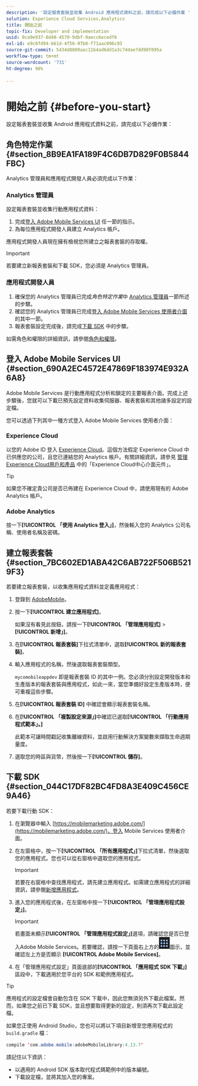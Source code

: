 ```yaml
---
description: '設定報表套裝並收集 Android 應用程式資料之前，請完成以下必備作業 '
solution: Experience Cloud Services,Analytics
title: 開始之前
topic-fix: Developer and implementation
uuid: 0ca9e937-8d40-4570-9dbf-9aecc6ecedf6
exl-id: e9c0fd94-b61d-4f56-97b8-f71aac096c93
source-git-commit: 5434d8809aac11b4ad6dd1a3c74dae7dd98f095a
workflow-type: tm+mt
source-wordcount: '731'
ht-degree: 96%

---
```


# 開始之前 {#before-you-start}

設定報表套裝並收集 Android 應用程式資料之前，請完成以下必備作業：

## 角色特定作業 {#section_8B9EA1FA189F4C6DB7D829F0B5844FBC}

Analytics 管理員和應用程式開發人員必須完成以下作業：

### Analytics 管理員

設定報表套裝並收集行動應用程式資料：

1. 完成[登入 Adobe Mobile Services UI](../getting-started/requirements.md#section_690A2EC4572E47869F183974E932A6A8) 任一節的指示。
1. 為每位應用程式開發人員建立 Analytics 帳戶。

應用程式開發人員現在擁有檢視您所建立之報表套裝的存取權。

>[!IMPORTANT]
>
>若要建立新報表套裝和下載 SDK，您必須是 Analytics 管理員。

### 應用程式開發人員

1. 確保您的 Analytics 管理員已完成&#x200B;*角色特定作業*&#x200B;中 [Analytics 管理員](../getting-started/requirements.md#section_8B9EA1FA189F4C6DB7D829F0B5844FBC)一節所述的步驟。
1. 確認您的 Analytics 管理員已完成[登入 Adobe Mobile Services 使用者介面](../getting-started/requirements.md#section_690A2EC4572E47869F183974E932A6A8)的其中一節。
1. 報表套裝設定完成後，請完成[下載 SDK](../getting-started/requirements.md#section_044C17DF82BC4FD8A3E409C456CE9A46) 中的步驟。

如需角色和權限的詳細資訊，請參閱[角色和權限](/help/using/gs/c-mob-roles-and-permissions.md)。

## 登入 Adobe Mobile Services UI {#section_690A2EC4572E47869F183974E932A6A8}

Adobe Mobile Services 是行動應用程式分析和鎖定的主要報表介面。完成上述步驟後，您就可以下載已預先設定資料收集伺服器、報表套裝和其他諸多設定的設定檔。

您可以透過下列其中一種方式登入 Adobe Mobile Services 使用者介面：

### Experience Cloud

以您的 Adobe ID 登入 [Experience Cloud](https://experiencecloud.adobe.com)。這個方法假定 Experience Cloud 中已供應您的公司，且您已連結您的 Analytics 帳戶。有關詳細資訊，請參見 [管理Experience Cloud用戶和產品](https://experienceleague.adobe.com/docs/core-services/interface/administration/admin-getting-started.html?lang=zh-Hant) 中的「Experience Cloud中心介面元件」。

>[!TIP]
>
>如果您不確定貴公司是否已佈建在 Experience Cloud 中，請使用現有的 Adobe Analytics 帳戶。

### Adobe Analytics

按一下&#x200B;**[!UICONTROL 「使用 Analytics 登入」]**，然後輸入您的 Analytics 公司名稱、使用者名稱及密碼。

## 建立報表套裝 {#section_7BC602ED1ABA42C6AB722F506B5219F3}

若要建立報表套裝，以收集應用程式資料並定義應用程式：

1. 登錄到 [AdobeMobile](https://mobilemarketing.adobe.com)。
1. 按一下&#x200B;**[!UICONTROL 建立應用程式]**。

   如果沒有看見此按鈕，請按一下&#x200B;**[!UICONTROL 「管理應用程式]** > **[!UICONTROL 新增」]**。

1. 在&#x200B;**[!UICONTROL 報表套裝]**&#x200B;下拉式清單中，選取&#x200B;**[!UICONTROL 新的報表套裝]**。

1. 輸入應用程式的名稱，然後選取報表套裝類型。

   `mycomobileappdev` 即是報表套裝 ID 的其中一例。您必須分別設定開發版本和生產版本的報表套裝與應用程式，如此一來，當您準備好設定生產版本時，便可重複這些步驟。
1. 在&#x200B;**[!UICONTROL 報表套裝 ID]** 中確認會顯示報表套裝名稱。
1. 在&#x200B;**[!UICONTROL 「複製設定來源」]**&#x200B;中確認已選取&#x200B;**[!UICONTROL 「行動應用程式範本」。]**

   此範本可讓時間戳記收集離線資料，並啟用行動解決方案變數來擷取生命週期量度。

1. 選取您的時區與貨幣，然後按一下&#x200B;**[!UICONTROL 儲存]**。

## 下載 SDK {#section_044C17DF82BC4FD8A3E409C456CE9A46}

若要下載行動 SDK：

1. 在瀏覽器中輸入 [https://mobilemarketing.adobe.com/](https://mobilemarketing.adobe.com/)，登入 Mobile Services 使用者介面。
1. 在左窗格中，按一下&#x200B;**[!UICONTROL 「所有應用程式」]**&#x200B;下拉式清單，然後選取您的應用程式。您也可以從右窗格中選取您的應用程式。

   >[!IMPORTANT]
   >
   >若要在右窗格中查找應用程式，請先建立應用程式。如需建立應用程式的詳細資訊，請參閱[新增應用程式](/help/using/manage-apps/t-new-app.md)。

1. 進入您的應用程式後，在左窗格中按一下&#x200B;**[!UICONTROL 「管理應用程式設定」]**。

   >[!IMPORTANT]
   >
   >若畫面未顯示&#x200B;**[!UICONTROL 「管理應用程式設定」]**&#x200B;選項，請確認您是否已登入Adobe Mobile Services。若要確認，請按一下頁面右上方的![解決方案切換器](assets/solution-switcher.png)圖示，並確認左上方是否顯示 **[!UICONTROL Adobe Mobile Services]**。

1. 在「管理應用程式設定」頁面底部的&#x200B;**[!UICONTROL 「應用程式 SDK 下載」]**&#x200B;區段中，下載適用於您平台的 SDK 和範例應用程式。

>[!TIP]
>
>應用程式的設定檔會自動包含在 SDK 下載中，因此您無須另外下載此檔案。然而，如果您之前已下載 SDK，並且想要取得更新的設定，則須再次下載此設定檔。

如果您正使用 Android Studio，您也可以將以下項目新增至您應用程式的 `build.gradle` 檔：

```java
compile 'com.adobe.mobile:adobeMobileLibrary:4.13.7'
```

請記住以下資訊：

* 以適用的 Android SDK 版本取代程式碼範例中的版本編號。
* 下載設定檔，並將其加入您的專案。
